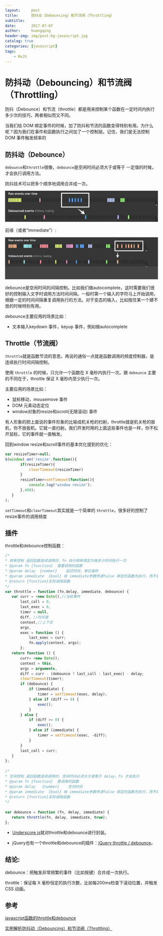 ```yaml
---
layout:     post
title:      防抖动（Debouncing）和节流阀（Throttling）
subtitle:   
date:       2017-07-07
author:     huangqing
header-img: img/post-bg-javascript.jpg
catalog: true
categories: [javascript]
tags:
    - RxJS
---
```


# 防抖动（Debouncing）和节流阀（Throttling）

防抖（Debounce）和节流（throttle）都是用来控制某个函数在一定时间内执行多少次的技巧，两者相似而又不同。

当我们给 DOM 绑定事件的时候，加了防抖和节流的函数变得特别有用。为什么呢？因为我们在事件和函数执行之间加了一个控制层。记住，我们是无法控制 DOM 事件触发频率的

## 防抖动（Debounce）

`debounce`和`throttle`很像，`debounce`是空闲时间必须大于或等于 一定值的时候，才会执行调用方法。

防抖技术可以把多个顺序地调用合并成一次。

![debounce](/images/javascript/debounce.png)

前缘（或者“immediate”）:

![前缘 debounce 的例子](/images/javascript/debounce-leading.png)

debounce是空闲时间的间隔控制。比如我们做autocomplete，这时需要我们很好的控制输入文字时调用方法时间间隔。一般时第一个输入的字符马上开始调用，根据一定的时间间隔重复调用执行的方法。对于变态的输入，比如按住某一个建不放的时候特别有用。

debounce主要应用的场景比如：

+ 文本输入keydown 事件，keyup 事件，例如做autocomplete


## Throttle（节流阀）

`throttle`就是函数节流的意思。再说的通俗一点就是函数调用的频度控制器，是连续执行时间间隔控制。

使用 `throttle` 的时候，只允许一个函数在 X 毫秒内执行一次。跟 `debounce` 主要的不同在于，throttle 保证 X 毫秒内至少执行一次。

主要应用的场景比如：

+ 鼠标移动，mousemove 事件
+ DOM 元素动态定位
+ window对象的resize和scroll(无限滚动) 事件

有人形象的把上面说的事件形象的比喻成机关枪的扫射，throttle就是机关枪的扳机，你不放扳机，它就一直扫射。我们开发时用的上面这些事件也是一样，你不松开鼠标，它的事件就一直触发。

回到window resize和scroll事件的基本优化提到的优化：

```javascript
var resizeTimer=null;
$(window).on('resize',function(){
       if(resizeTimer){
           clearTimeout(resizeTimer)
       }
       resizeTimer=setTimeout(function(){
           console.log("window resize");
       },400);
   }
);
```

`setTimeout`和`clearTimeout`其实就是一个简单的 `throttle`，很多好的控制了resize事件的调用频度




## 插件

throttle和debounce控制函数：

```javascript
/*
* 频率控制 返回函数连续调用时，fn 执行频率限定为每多少时间执行一次
* @param fn {function}  需要调用的函数
* @param delay  {number}    延迟时间，单位毫秒
* @param immediate  {bool} 给 immediate参数传递false 绑定的函数先执行，而不是delay后后执行。
* @return {function}实际调用函数
*/
var throttle = function (fn,delay, immediate, debounce) {
   var curr = +new Date(),//当前事件
       last_call = 0,
       last_exec = 0,
       timer = null,
       diff, //时间差
       context,//上下文
       args,
       exec = function () {
           last_exec = curr;
           fn.apply(context, args);
       };
   return function () {
       curr= +new Date();
       context = this,
       args = arguments,
       diff = curr - (debounce ? last_call : last_exec) - delay;
       clearTimeout(timer);
       if (debounce) {
           if (immediate) {
               timer = setTimeout(exec, delay);
           } else if (diff >= 0) {
               exec();
           }
       } else {
           if (diff >= 0) {
               exec();
           } else if (immediate) {
               timer = setTimeout(exec, -diff);
           }
       }
       last_call = curr;
   }
};
 
/*
* 空闲控制 返回函数连续调用时，空闲时间必须大于或等于 delay，fn 才会执行
* @param fn {function}  要调用的函数
* @param delay   {number}    空闲时间
* @param immediate  {bool} 给 immediate参数传递false 绑定的函数先执行，而不是delay后后执行。
* @return {function}实际调用函数
*/
 
var debounce = function (fn, delay, immediate) {
   return throttle(fn, delay, immediate, true);
};
```

+ [Underscore.js](http://www.bootcss.com/p/underscore/)就对throttle和debounce进行封装。

+ jQuery也有一个throttle和debounce的插件：[jQuery throttle / debounce](https://github.com/cowboy/jquery-throttle-debounce)。

## 结论:

debounce：把触发非常频繁的事件（比如按键）合并成一次执行。

throttle：保证每 X 毫秒恒定的执行次数，比如每200ms检查下滚动位置，并触发 CSS 动画。

## 参考

[javascript函数的throttle和debounce](http://www.css88.com/archives/4648)

[实例解析防抖动（Debouncing）和节流阀（Throttling）](http://www.css88.com/archives/tag/throttle)